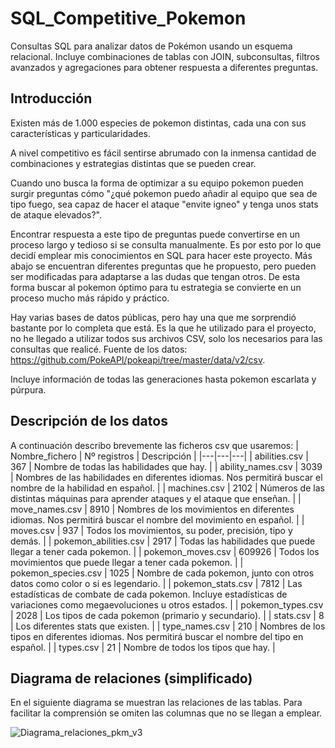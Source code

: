 # SQL_Competitive_Pokemon
Consultas SQL para analizar datos de Pokémon usando un esquema relacional. Incluye combinaciones de tablas con JOIN, subconsultas, filtros avanzados y agregaciones para obtener respuesta a diferentes preguntas.

## Introducción
Existen más de 1.000 especies de pokemon distintas, cada una con sus características y particularidades. 

A nivel competitivo es fácil sentirse abrumado con la inmensa cantidad de combinaciones y estrategias distintas que se pueden crear. 

Cuando uno busca la forma de optimizar a su equipo pokemon pueden surgir preguntas cómo "¿qué pokemon puedo añadir al equipo que sea de tipo fuego, sea capaz de hacer el ataque "envite igneo" y tenga unos stats de ataque elevados?". 

Encontrar respuesta a este tipo de preguntas puede convertirse en un proceso largo y tedioso si se consulta manualmente. Es por esto por lo que decidí emplear mis conocimientos en SQL para hacer este proyecto. Más abajo se encuentran diferentes preguntas que he propuesto, pero pueden ser modificadas para adaptarse a las dudas que tengan otros. De esta forma buscar al pokemon óptimo para tu estrategia se convierte en un proceso mucho más rápido y práctico.  

Hay varias bases de datos públicas, pero hay una que me sorprendió bastante por lo completa que está. Es la que he utilizado para el proyecto, no he llegado a utilizar todos sus archivos CSV, solo los necesarios para las consultas que realicé. 
Fuente de los datos: https://github.com/PokeAPI/pokeapi/tree/master/data/v2/csv. 

Incluye información de todas las generaciones hasta pokemon escarlata y púrpura.

## Descripción de los datos

A continuación describo brevemente las ficheros csv que usaremos: 
| Nombre_fichero | Nº registros | Descripción |
|---|---|---|
| abilities.csv | 367 | Nombre de todas las habilidades que hay. |
| ability_names.csv | 3039 | Nombres de las habilidades en diferentes idiomas. Nos permitirá buscar el nombre de la habilidad en español. |
| machines.csv | 2102 | Números de las distintas máquinas para aprender ataques y el ataque que enseñan. |
| move_names.csv | 8910 | Nombres de los movimientos en diferentes idiomas. Nos permitirá buscar el nombre del movimiento en español. |
| moves.csv | 937 | Todos los movimientos, su poder, precisión, tipo y demás. |
| pokemon_abilities.csv | 2917 | Todas las habilidades que puede llegar a tener cada pokemon. |
| pokemon_moves.csv | 609926 | Todos los movimientos que puede llegar a tener cada pokemon. |
| pokemon_species.csv | 1025 | Nombre de cada pokemon, junto con otros datos como color o si es legendario. |
| pokemon_stats.csv | 7812 | Las estadísticas de combate de cada pokemon. Incluye estadísticas de variaciones como megaevoluciones u otros estados. |
| pokemon_types.csv | 2028 | Los tipos de cada pokemon (primario y secundario). |
| stats.csv | 8 | Los diferentes stats que existen. |
| type_names.csv | 210 | Nombres de los tipos en diferentes idiomas. Nos permitirá buscar el nombre del tipo en español. |
| types.csv | 21 | Nombre de todos los tipos que hay. |

## Diagrama de relaciones (simplificado)
En el siguiente diagrama se muestran las relaciones de las tablas. Para facilitar la comprensión se omiten las columnas que no se llegan a emplear.

![Diagrama_relaciones_pkm_v3](https://github.com/user-attachments/assets/d52df2f6-3c24-43da-a447-38d28c7822ba)
